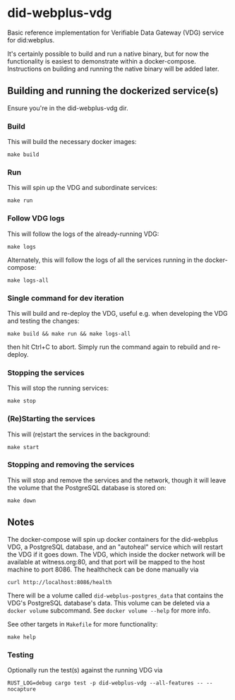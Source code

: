# did-webplus-vdg

Basic reference implementation for Verifiable Data Gateway (VDG) service for did:webplus.

It's certainly possible to build and run a native binary, but for now the functionality is easiest to demonstrate within a docker-compose.  Instructions on building and running the native binary will be added later.

## Building and running the dockerized service(s)

Ensure you're in the did-webplus-vdg dir.

### Build

This will build the necessary docker images:

    make build

### Run

This will spin up the VDG and subordinate services:

    make run

### Follow VDG logs

This will follow the logs of the already-running VDG:

    make logs

Alternately, this will follow the logs of all the services running in the docker-compose:

    make logs-all

### Single command for dev iteration

This will build and re-deploy the VDG, useful e.g. when developing the VDG and testing the changes:

    make build && make run && make logs-all

then hit Ctrl+C to abort.  Simply run the command again to rebuild and re-deploy.

### Stopping the services

This will stop the running services:

    make stop

### (Re)Starting the services

This will (re)start the services in the background:

    make start

### Stopping and removing the services

This will stop and remove the services and the network, though it will leave the volume that the PostgreSQL database is stored on:

    make down

## Notes

The docker-compose will spin up docker containers for the did-webplus VDG, a PostgreSQL database, and an "autoheal" service which will restart the VDG if it goes down.  The VDG, which inside the docker network will be available at witness.org:80, and that port will be mapped to the host machine to port 8086.  The healthcheck can be done manually via

    curl http://localhost:8086/health

There will be a volume called `did-webplus-postgres_data` that contains the VDG's PostgreSQL database's data.  This volume can be deleted via a `docker volume` subcommand.  See `docker volume --help` for more info.

See other targets in `Makefile` for more functionality:

    make help

### Testing

Optionally run the test(s) against the running VDG via

    RUST_LOG=debug cargo test -p did-webplus-vdg --all-features -- --nocapture
